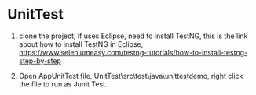 # UnitTest

1. clone the project, if uses Eclipse, need to install TestNG, this is the link about how to install TestNG in Eclipse, https://www.seleniumeasy.com/testng-tutorials/how-to-install-testng-step-by-step

2. Open AppUnitTest file, UnitTest\src\test\java\unittestdemo, right click the file to run as Junit Test.


